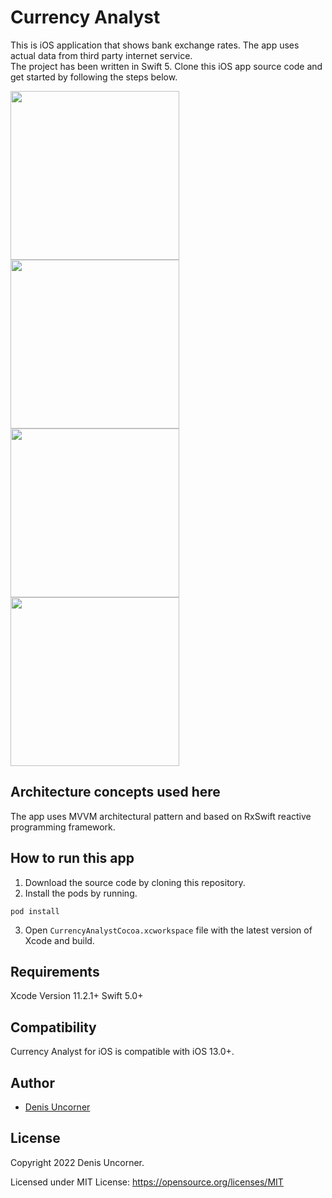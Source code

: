 # Currency Analyst

This is iOS application that shows bank exchange rates. The app uses actual data from third party internet service.  
The project has been written in Swift 5.
Clone this iOS app source code and get started by following the steps below. 

<img width="270px" src="https://i.postimg.cc/hvYLMCvy/1-crop.png"><img width="270px" src="https://i.postimg.cc/T2NJRP0V/2-crop.png"><img width="270px" src="https://i.postimg.cc/X7ZcX01T/4-crop.png"><img height="270px" src="https://i.postimg.cc/T11jV8d5/3-crop.png">
<br/>
## Architecture concepts used here

The app uses MVVM architectural pattern and based on RxSwift reactive programming framework.  

## How to run this app

1. Download the source code by cloning this repository.
2. Install the pods by running.
```
pod install
```
3. Open ```CurrencyAnalystCocoa.xcworkspace``` file with the latest version of Xcode and build.

## Requirements

Xcode Version 11.2.1+ Swift 5.0+

## Compatibility

Currency Analyst for iOS is compatible with iOS 13.0+.

## Author

* [Denis Uncorner](https://denisuncorner.blogspot.com/)

## License

Copyright 2022 Denis Uncorner.

Licensed under MIT License: https://opensource.org/licenses/MIT
